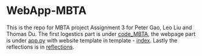 # WebApp-MBTA
 This is the repo for MBTA project Assignment 3 for Peter Gao, Leo Liu and Thomas Du. The first logestics part is under [code_MBTA](code_MBTA.py), the webpage part is under [app.py](app.py) with website template in template - [index](index.html). Lastly the reflections is in [reflections](reflections.md). 
